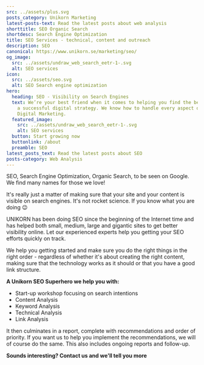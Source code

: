 ```yaml
---
src: ../assets/plus.svg
posts_category: Unikorn Marketing
latest-posts-text: Read the latest posts about web analysis
shorttitle: SEO Organic Search
shortdesc: Search Engine Optimization
title: SEO Services - technical, content and outreach
description: SEO
canonical: https://www.unikorn.se/marketing/seo/
og_image:
  src: ../assets/undraw_web_search_eetr-1-.svg
  alt: SEO services
icon:
  src: ../assets/seo.svg
  alt: SEO Search engine optimization
hero:
  heading: SEO - Visibility on Search Engines
  text: We’re your best friend when it comes to helping you find the best path to
    a successful digital strategy. We know how to handle every aspect of your
    Digital Marketing.
  featured_image:
    src: ../assets/undraw_web_search_eetr-1-.svg
    alt: SEO services
  button: Start growing now
  buttonlink: /about
  preamble: SEO
latest_posts_text: Read the latest posts about SEO
posts-category: Web Analysis
---
```

SEO, Search Engine Optimization, Organic Search, to be seen on Google. We find many names for those we love!

It's really just a matter of making sure that your site and your content is visible on search engines. It's not rocket science. If you know what you are doing 😉 

UNIKORN has been doing SEO since the beginning of the Internet time and has helped both small, medium, large and gigantic sites to get better visibility online. Let our experienced experts help you getting your SEO efforts quickly on track. 

We help you getting started and make sure you do the right things in the right order - regardless of whether it's about creating the right content, making sure that the technology works as it should or that you have a good link structure.

**A Unikorn SEO Superhero we help you with:**

* Start-up workshop focusing on search intentions
* Content Analysis
* Keyword Analysis
* Technical Analysis
* Link Analysis

It then culminates in a report, complete with recommendations and order of priority. If you want us to help you implement the recommendations, we will of course do the same. This also includes ongoing reports and follow-up.

**Sounds interesting? Contact us and we'll tell you more**